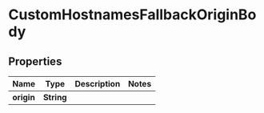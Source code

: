 # CustomHostnamesFallbackOriginBody

## Properties
Name | Type | Description | Notes
------------ | ------------- | ------------- | -------------
**origin** | **String** |  | 
